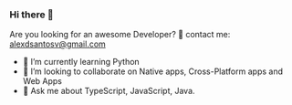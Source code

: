 ### Hi there 👋

Are you looking for an awesome Developer?
👯 contact me: alexdsantosv@gmail.com

- 🌱 I’m currently learning Python
- 👯 I’m looking to collaborate on Native apps, Cross-Platform apps and Web Apps
- 💬 Ask me about TypeScript, JavaScript, Java.


